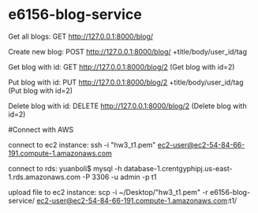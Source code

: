 # e6156-blog-service

Get all blogs:
GET http://127.0.0.1:8000/blog/ 

Create new blog:
POST http://127.0.0.1:8000/blog/ 
+title/body/user_id/tag

Get blog with id:
GET http://127.0.0.1:8000/blog/2
(Get blog with id=2)

Put blog with id:
PUT http://127.0.0.1:8000/blog/2
+title/body/user_id/tag
(Put blog with id=2)

Delete blog with id:
DELETE http://127.0.0.1:8000/blog/2
(Delete blog with id=2)


#Connect with AWS

connect to ec2 instance:
ssh -i "hw3_t1.pem" ec2-user@ec2-54-84-66-191.compute-1.amazonaws.com

connect to rds:
yuanboli$ mysql -h database-1.crentgyphipj.us-east-1.rds.amazonaws.com -P 3306 -u admin -p t1

upload file to ec2 instance:
scp -i ~/Desktop/"hw3_t1.pem" -r e6156-blog-service/ ec2-user@ec2-54-84-66-191.compute-1.amazonaws.com:t1/
